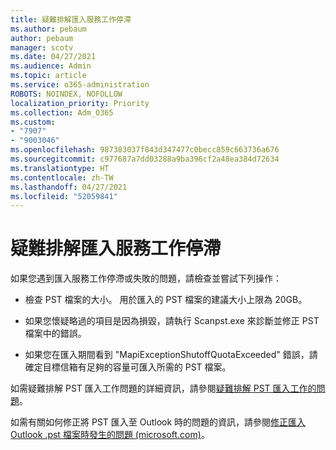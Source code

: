 ```yaml
---
title: 疑難排解匯入服務工作停滯
ms.author: pebaum
author: pebaum
manager: scotv
ms.date: 04/27/2021
ms.audience: Admin
ms.topic: article
ms.service: o365-administration
ROBOTS: NOINDEX, NOFOLLOW
localization_priority: Priority
ms.collection: Adm_O365
ms.custom:
- "7907"
- "9003046"
ms.openlocfilehash: 987383037f843d347477c0becc859c663736a676
ms.sourcegitcommit: c977687a7dd03288a9ba396cf2a48ea384d72634
ms.translationtype: HT
ms.contentlocale: zh-TW
ms.lasthandoff: 04/27/2021
ms.locfileid: "52059841"
---
```

# <a name="troubleshooting-import-service-job-stuck"></a>疑難排解匯入服務工作停滯

如果您遇到匯入服務工作停滯或失敗的問題，請檢查並嘗試下列操作：

- 檢查 PST 檔案的大小。 用於匯入的 PST 檔案的建議大小上限為 20GB。

- 如果您懷疑略過的項目是因為損毀，請執行 Scanpst.exe 來診斷並修正 PST 檔案中的錯誤。

- 如果您在匯入期間看到 "MapiExceptionShutoffQuotaExceeded" 錯誤，請確定目標信箱有足夠的容量可匯入所需的 PST 檔案。

如需疑難排解 PST 匯入工作問題的詳細資訊，請參閱[疑難排解 PST 匯入工作的問題](https://docs.microsoft.com/office365/troubleshoot/pst-import-service/issues-with-pst-import-job)。

如需有關如何修正將 PST 匯入至 Outlook 時的問題的資訊，請參閱[修正匯入 Outlook .pst 檔案時發生的問題 (microsoft.com)](https://support.microsoft.com/topic/fix-problems-importing-an-outlook-pst-file-2d2e50dc-5c36-4ab2-ab50-f1be733b3d6e?ui=en-us&rs=en-us&ad=us)。